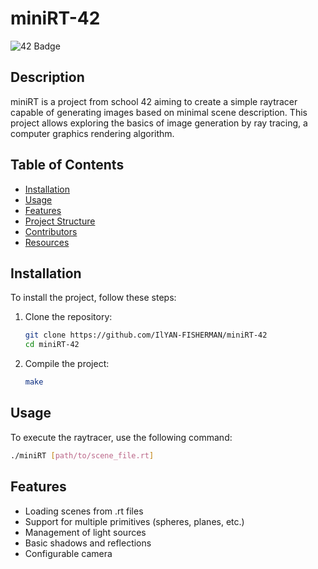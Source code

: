 # miniRT-42

![42 Badge](https://img.shields.io/badge/42-Project-blue)

## Description

miniRT is a project from school 42 aiming to create a simple raytracer capable of generating images based on minimal scene description. This project allows exploring the basics of image generation by ray tracing, a computer graphics rendering algorithm.

## Table of Contents

- [Installation](#installation)
- [Usage](#usage)
- [Features](#features)
- [Project Structure](#project-structure)
- [Contributors](#contributors)
- [Resources](#resources)

## Installation

To install the project, follow these steps:

1. Clone the repository:
   ```bash
   git clone https://github.com/IlYAN-FISHERMAN/miniRT-42
   cd miniRT-42
   ```
2. Compile the project:
   ```bash
   make
   ```

## Usage

To execute the raytracer, use the following command:
   ```bash
   ./miniRT [path/to/scene_file.rt]
   ```

## Features

- Loading scenes from .rt files
- Support for multiple primitives (spheres, planes, etc.)
- Management of light sources
- Basic shadows and reflections
- Configurable camera
